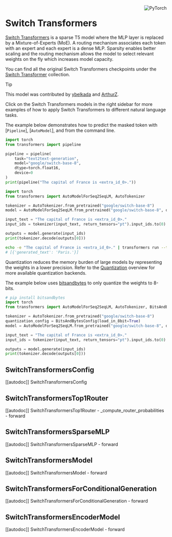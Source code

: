 <!--Copyright 2022 The HuggingFace Team. All rights reserved.

Licensed under the Apache License, Version 2.0 (the "License"); you may not use this file except in compliance with
the License. You may obtain a copy of the License at

http://www.apache.org/licenses/LICENSE-2.0

Unless required by applicable law or agreed to in writing, software distributed under the License is distributed on
an "AS IS" BASIS, WITHOUT WARRANTIES OR CONDITIONS OF ANY KIND, either express or implied. See the License for the
specific language governing permissions and limitations under the License.

⚠️ Note that this file is in Markdown but contain specific syntax for our doc-builder (similar to MDX) that may not be
rendered properly in your Markdown viewer.

-->

<div style="float: right;">
    <div class="flex flex-wrap space-x-1">
        <img alt="PyTorch" src="https://img.shields.io/badge/PyTorch-DE3412?style=flat&logo=pytorch&logoColor=white">
    </div>
</div>

# Switch Transformers

[Switch Transformers](https://huggingface.co/papers/2101.03961) is a sparse T5 model where the MLP layer is replaced by a Mixture-of-Experts (MoE). A routing mechanism associates each token with an expert and each expert is a dense MLP. Sparsity enables better scaling and the routing mechanism allows the model to select relevant weights on the fly which increases model capacity.

You can find all the original Switch Transformers checkpoints under the [Switch Transformer](https://huggingface.co/collections/google/switch-transformers-release-6548c35c6507968374b56d1f) collection.


> [!TIP]
> This model was contributed by [ybelkada](https://huggingface.co/ybelkada) and [ArthurZ](https://huggingface.co/ArthurZ).
>
> Click on the Switch Transformers models in the right sidebar for more examples of how to apply Switch Transformers to different natural language tasks.

The example below demonstrates how to predict the masked token with [`Pipeline`], [`AutoModel`], and from the command line.

<hfoptions id="usage">
<hfoption id="Pipeline">

```python
import torch
from transformers import pipeline

pipeline = pipeline(
    task="text2text-generation", 
    model="google/switch-base-8",
    dtype=torch.float16,
    device=0
)
print(pipeline("The capital of France is <extra_id_0>."))
```

</hfoption>
<hfoption id="AutoModel">

```python
import torch
from transformers import AutoModelForSeq2SeqLM, AutoTokenizer

tokenizer = AutoTokenizer.from_pretrained("google/switch-base-8")
model = AutoModelForSeq2SeqLM.from_pretrained("google/switch-base-8", device_map="auto", dtype=torch.float16)

input_text = "The capital of France is <extra_id_0>."
input_ids = tokenizer(input_text, return_tensors="pt").input_ids.to(0)

outputs = model.generate(input_ids)
print(tokenizer.decode(outputs[0]))
```

</hfoption>
<hfoption id="transformers CLI">

```bash
echo -e "The capital of France is <extra_id_0>." | transformers run --task text2text-generation --model google/switch-base-8 --device 0
# [{'generated_text': 'Paris.'}]
```

</hfoption>
</hfoptions>

Quantization reduces the memory burden of large models by representing the weights in a lower precision. Refer to the [Quantization](../quantization/overview) overview for more available quantization backends.

The example below uses [bitsandbytes](../quantization/bitsandbytes/) to only quantize the weights to 8-bits.

```py
# pip install bitsandbytes
import torch
from transformers import AutoModelForSeq2SeqLM, AutoTokenizer, BitsAndBytesConfig

tokenizer = AutoTokenizer.from_pretrained("google/switch-base-8")
quantization_config = BitsAndBytesConfig(load_in_8bit=True)
model = AutoModelForSeq2SeqLM.from_pretrained("google/switch-base-8", device_map="auto", quantization_config=quantization_config)

input_text = "The capital of France is <extra_id_0>."
input_ids = tokenizer(input_text, return_tensors="pt").input_ids.to(0)

outputs = model.generate(input_ids)
print(tokenizer.decode(outputs[0]))
```


## SwitchTransformersConfig

[[autodoc]] SwitchTransformersConfig

## SwitchTransformersTop1Router

[[autodoc]] SwitchTransformersTop1Router
    - _compute_router_probabilities
    - forward

## SwitchTransformersSparseMLP

[[autodoc]] SwitchTransformersSparseMLP
    - forward

## SwitchTransformersModel

[[autodoc]] SwitchTransformersModel
    - forward

## SwitchTransformersForConditionalGeneration

[[autodoc]] SwitchTransformersForConditionalGeneration
    - forward

## SwitchTransformersEncoderModel

[[autodoc]] SwitchTransformersEncoderModel
    - forward
